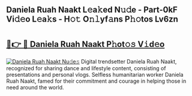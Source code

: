 ## Daniela Ruah Naakt L𝚎a𝚔ed N𝚞𝚍e - Part-0kF Vi𝚍𝚎o L𝚎a𝚔s - H𝚘𝚝 O𝚗𝚕yf𝚊ns P𝚑𝚘tos Lv6zn

# <h2><a href="http://kfboaqe.oniu.top/?m=Daniela+Ruah+Naakt">🔗👉 🔴 Daniela Ruah Naakt P𝚑ot𝚘𝚜 V𝚒d𝚎o</a></h2>

[![Daniela Ruah Naakt Nu𝚍e𝚜](https://i.imgur.com/0qMVB7G.gif)](http://kfboaqe.oniu.top/?m=Daniela+Ruah+Naakt)
Digital trendsetter Daniela Ruah Naakt, recognized for sharing dance and lifestyle content, consisting of presentations and personal vlogs. Selfless humanitarian worker Daniela Ruah Naakt, famed for their commitment and courage in helping those in need around the world.  
